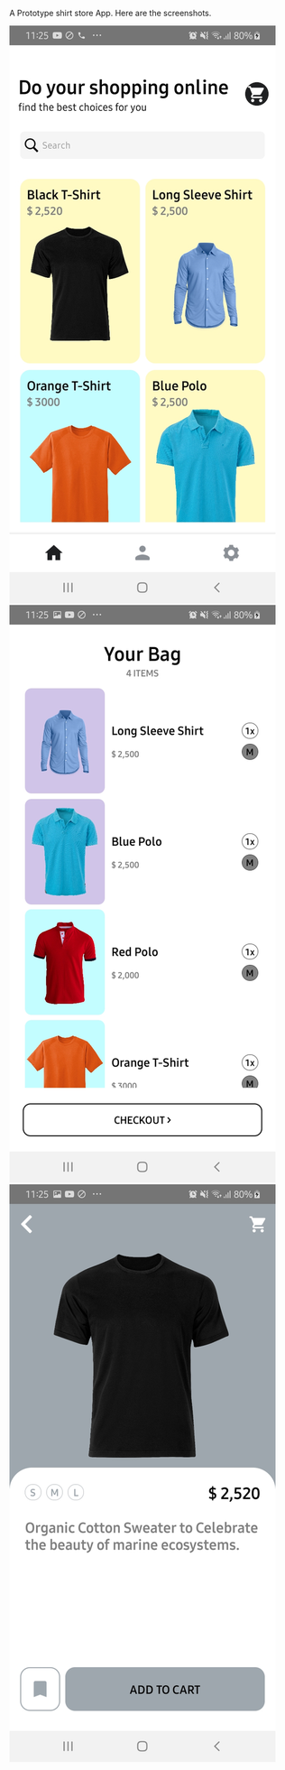 A Prototype shirt store App.
Here are the screenshots.

![Homescreen](https://raw.githubusercontent.com/AdeoluX/mobileStore/main/assets/images/Homescreen.jpg)
![BagScreen](https://raw.githubusercontent.com/AdeoluX/mobileStore/main/assets/images/BagScreen.jpg)
![ItemScreen](https://raw.githubusercontent.com/AdeoluX/mobileStore/main/assets/images/ItemScreen.jpg)

